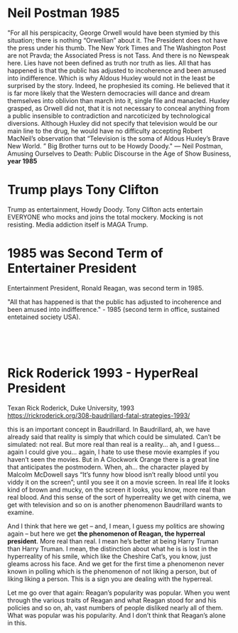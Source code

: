 # Neil Postman 1985

"For all his perspicacity, George Orwell would have been stymied by this situation; there is nothing “Orwellian” about it. The President does not have the press under his thumb. The New York Times and The Washington Post are not Pravda; the Associated Press is not Tass. And there is no Newspeak here. Lies have not been defined as truth nor truth as lies. All that has happened is that the public has adjusted to incoherence and been amused into indifference. Which is why Aldous Huxley would not in the least be surprised by the story. Indeed, he prophesied its coming. He believed that it is far more likely that the Western democracies will dance and dream themselves into oblivion than march into it, single file and manacled. Huxley grasped, as Orwell did not, that it is not necessary to conceal anything from a public insensible to contradiction and narcoticized by technological diversions. Although Huxley did not specify that television would be our main line to the drug, he would have no difficulty accepting Robert MacNeil’s observation that “Television is the soma of Aldous Huxley’s Brave New World. ” Big Brother turns out to be Howdy Doody."
― Neil Postman, Amusing Ourselves to Death: Public Discourse in the Age of Show Business, **year 1985**

# Trump plays Tony Clifton

Trump as entertainment, Howdy Doody. Tony Clifton acts entertain EVERYONE who mocks and joins the total mockery. Mocking is not resisting. Media addiction itself is MAGA Trump.

# 1985 was Second Term of Entertainer President

Entertainment President, Ronald Reagan, was second term in 1985.

"All that has happened is that the public has adjusted to incoherence and been amused into indifference." - 1985 (second term in office, sustained entetained society USA).

&nbsp;

&nbsp;

# Rick Roderick 1993 - HyperReal President

Texan Rick Roderick, Duke University, 1993    
https://rickroderick.org/308-baudrillard-fatal-strategies-1993/

this is an important concept in Baudrillard. In Baudrillard, ah, we have already said that reality is simply that which could be simulated. Can’t be simulated: not real. But more real than real is a reality… ah, and I guess… again I could give you… again, I hate to use these movie examples if you haven’t seen the movies. But in A Clockwork Orange there is a great line that anticipates the postmodern. When, ah… the character played by Malcolm McDowell says “It’s funny how blood isn’t really blood until you viddy it on the screen”; until you see it on a movie screen. In real life it looks kind of brown and mucky, on the screen it looks, you know, more real than real blood. And this sense of the sort of hyperreality we get with cinema, we get with television and so on is another phenomenon Baudrillard wants to examine.

And I think that here we get – and, I mean, I guess my politics are showing again – but here we get **the phenomenon of Reagan, the hyperreal president**. More real than real. I mean he’s better at being Harry Truman than Harry Truman. I mean, the distinction about what he is is lost in the hyperreality of his smile, which like the Cheshire Cat’s, you know, just gleams across his face. And we get for the first time a phenomenon never known in polling which is the phenomenon of not liking a person, but of liking liking a person. This is a sign you are dealing with the hyperreal.

Let me go over that again: Reagan’s popularity was popular. When you went through the various traits of Reagan and what Reagan stood for and his policies and so on, ah, vast numbers of people disliked nearly all of them. What was popular was his popularity. And I don’t think that Reagan’s alone in this.

